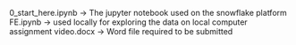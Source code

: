 0_start_here.ipynb -> The jupyter notebook used on the snowflake platform
<br/>
FE.ipynb -> used locally for exploring the data on local computer
<br/>
assignment video.docx -> Word file required to be submitted
